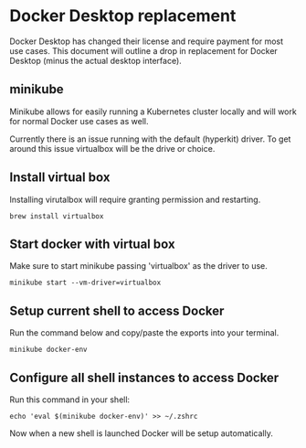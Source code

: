 # Docker Desktop replacement

Docker Desktop has changed their license and require payment for most use cases.  This document will outline a drop in replacement for Docker Desktop (minus the actual desktop interface).

## minikube

Minikube allows for easily running a Kubernetes cluster locally and will work for normal Docker use cases as well.

Currently there is an issue running with the default (hyperkit) driver.  To get around this issue virtualbox will be the drive or choice.

## Install virtual box

Installing virutalbox will require granting permission and restarting.

    brew install virtualbox

## Start docker with virtual box

Make sure to start minikube passing 'virtualbox' as the driver to use.

    minikube start --vm-driver=virtualbox

## Setup current shell to access Docker

Run the command below and copy/paste the exports into your terminal.

    minikube docker-env

## Configure all shell instances to access Docker

Run this command in your shell:

    echo 'eval $(minikube docker-env)' >> ~/.zshrc

Now when a new shell is launched Docker will be setup automatically.
